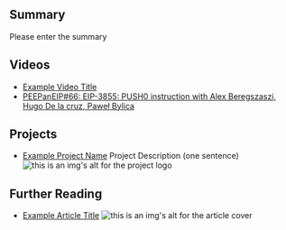 ## Summary

Please enter the summary

## Videos

- [Example Video Title](https://www.youtube.com/watch?v=TDGq4aeevgY)
- [PEEPanEIP#66: EIP-3855: PUSH0 instruction with Alex Beregszaszi, Hugo De la cruz, Paweł Bylica](https://www.youtube.com/watch?v=AIuJg6pkJxs&list=PL4cwHXAawZxqu0PKKyMzG_3BJV_xZTi1F&index=47)

## Projects

- [Example Project Name](https://xxxx.xxx/xxxxx) Project Description (one sentence) ![this is an img's alt for the project logo](https://xxxx.xxx/project-logo.xxx)

## Further Reading

- [Example Article Title](https://xxxx.xxx/xxxxx) ![this is an img's alt for the article cover](https://xxxx.xxx/article-cover.xxx)
